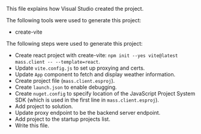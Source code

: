 This file explains how Visual Studio created the project.

The following tools were used to generate this project:
- create-vite

The following steps were used to generate this project:
- Create react project with create-vite: `npm init --yes vite@latest mass.client -- --template=react`.
- Update `vite.config.js` to set up proxying and certs.
- Update `App` component to fetch and display weather information.
- Create project file (`mass.client.esproj`).
- Create `launch.json` to enable debugging.
- Create `nuget.config` to specify location of the JavaScript Project System SDK (which is used in the first line in `mass.client.esproj`).
- Add project to solution.
- Update proxy endpoint to be the backend server endpoint.
- Add project to the startup projects list.
- Write this file.
